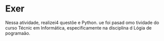 # Exer
Nessa atividade, realizei4 questõe e Python. ue foi pasad omo tividade do curso Técnic em Informática, especificamente na disciplina d Lógia de pogramaão.
